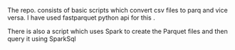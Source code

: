 The repo. consists of basic scripts which convert csv files to parq and vice versa. I have used fastparquet python api for this .

There is also a script which uses Spark to create the Parquet files and then query it using SparkSql
